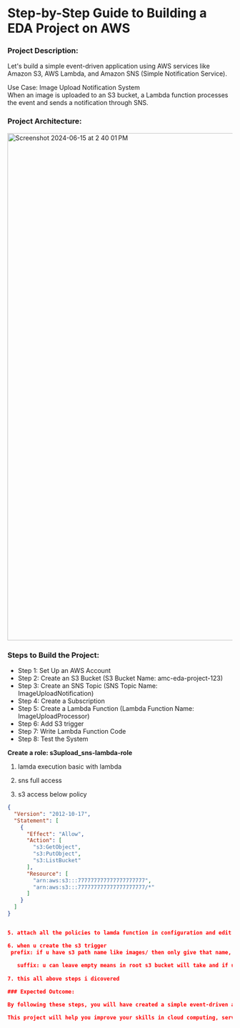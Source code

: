 # Step-by-Step Guide to Building a EDA Project on AWS

### Project Description:

Let's build a simple event-driven application using AWS services like Amazon S3, AWS Lambda, and Amazon SNS (Simple Notification Service). 

Use Case: Image Upload Notification System \
When an image is uploaded to an S3 bucket, a Lambda function processes the event and sends a notification through SNS.

### Project Architecture:

<img width="1136" alt="Screenshot 2024-06-15 at 2 40 01 PM" src="https://github.com/yeshwanthlm/EDA-Project-on-AWS/assets/66474973/6d3aab89-c68e-4462-81e4-0114fa93e2dd">

### Steps to Build the Project:

* Step 1: Set Up an AWS Account 
* Step 2: Create an S3 Bucket (S3 Bucket Name: amc-eda-project-123) 
* Step 3: Create an SNS Topic (SNS Topic Name: ImageUploadNotification) 
* Step 4: Create a Subscription 
* Step 5: Create a Lambda Function (Lambda Function Name: ImageUploadProcessor) 
* Step 6: Add S3 trigger 
* Step 7: Write Lambda Function Code 
* Step 8: Test the System

**Create a role: s3upload_sns-lambda-role**

1. lamda execution basic with lambda
   
2.  sns full access
   
3.  s3 access below policy
   

```json
{
  "Version": "2012-10-17",
  "Statement": [
    {
      "Effect": "Allow",
      "Action": [
        "s3:GetObject",
        "s3:PutObject",
        "s3:ListBucket"
      ],
      "Resource": [
        "arn:aws:s3:::777777777777777777777",
        "arn:aws:s3:::777777777777777777777/*"
      ]
    }
  ]
}


5. attach all the policies to lamda function in configuration and edit add the role

6. when u create the s3 trigger
 prefix: if u have s3 path name like images/ then only give that name, otherwise leave empty and
   
   suffix: u can leave empty means in root s3 bucket will take and if u have path then give like .jpg if u give this format only, it will consider
   
7. this all above steps i dicovered

### Expected Outcome:

By following these steps, you will have created a simple event-driven application on AWS that demonstrates the core principles of EDA. This setup can be expanded to more complex scenarios as you become more comfortable with the architecture and AWS services. If you need further assistance or have any questions, feel free to ask!

This project will help you improve your skills in cloud computing, serverless architecture, and AWS services.




